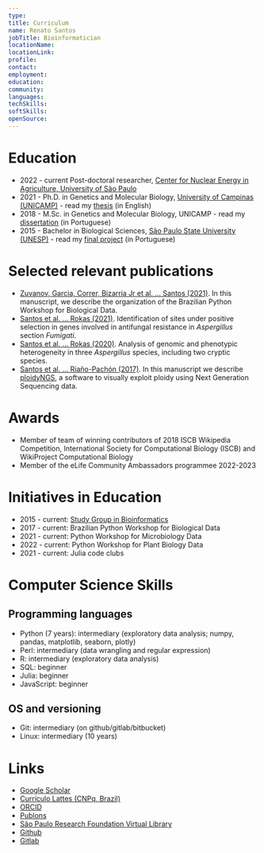 ```yaml
---
type:
title: Curriculum
name: Renato Santos
jobTitle: Bioinformatician
locationName:
locationLink:
profile:
contact:
employment:
education:
community:
languages:
techSkills:
softSkills:
openSource:
---
```


# Education

 * 2022 - current Post-doctoral researcher, [Center for Nuclear Energy in Agriculture, University of São Paulo](https://www.cena.usp.br)
 * 2021 - Ph.D. in Genetics and Molecular Biology, [University of Campinas (UNICAMP)](https://www.ib.unicamp.br/) - read my [thesis](pdf/thesis/Santos_RenatoAugustoCorreaDo_D.pdf) (in English)
 * 2018 - M.Sc. in Genetics and Molecular Biology, UNICAMP - read my [dissertation](pdf/dissertation/296898430.pdf) (in Portuguese)
 * 2015 - Bachelor in Biological Sciences, [São Paulo State University (UNESP)](https://www.rc.unesp.br/) - read my [final project](pdf/tcc/000775487.pdf) (in Portuguese)

# Selected relevant publications

 * [Zuvanov, Garcia, Correr, Bizarria Jr et al. ... Santos (2021)](https://journals.plos.org/ploscompbiol/article?id=10.1371/journal.pcbi.1009534). In this manuscript, we describe the organization of the Brazilian Python Workshop for Biological Data.
 * [Santos et al. ... Rokas (2021)](https://www.frontiersin.org/articles/10.3389/ffunb.2021.723051/full). Identification of sites under positive selection in genes involved in antifungal resistance in _Aspergillus_ section _Fumigati_.
 * [Santos et al. ... Rokas (2020)](https://www.frontiersin.org/articles/10.3389/fgene.2020.00459/full). Analysis of genomic and phenotypic heterogeneity in three _Aspergillus_ species, including two cryptic species.
 * [Santos et al. ... Riaño-Pachón (2017)](https://academic.oup.com/bioinformatics/article/33/16/2575/3104472). In this manuscript we describe [ploidyNGS](https://github.com/diriano/ploidyNGS), a software to visually exploit ploidy using Next Generation Sequencing data.

 # Awards

  * Member of team of winning contributors of 2018 ISCB Wikipedia Competition, International Society for Computational Biology (ISCB) and WikiProject Computational Biology
  * Member of the eLife Community Ambassadors programmee 2022-2023

# Initiatives in Education

 * 2015 - current: [Study Group in Bioinformatics](https://www.instagram.com/bioinfomcca/)
 * 2017 - current: Brazilian Python Workshop for Biological Data
 * 2021 - current: Python Workshop for Microbiology Data
 * 2022 - current: Python Workshop for Plant Biology Data
 * 2021 - current: Julia code clubs

# Computer Science Skills

## Programming languages

 * Python (7 years): intermediary (exploratory data analysis; numpy, pandas, matplotlib, seaborn, plotly)
 * Perl: intermediary (data wrangling and regular expression)
 * R: intermediary (exploratory data analysis)
 * SQL: beginner
 * Julia: beginner
 * JavaScript: beginner

## OS and versioning

 * Git: intermediary (on github/gitlab/bitbucket)
 * Linux: intermediary (10 years)

# Links

 * [Google Scholar](https://scholar.google.com.br/citations?user=22CKgnIAAAAJ)
 * [Currículo Lattes (CNPq, Brazil)](http://lattes.cnpq.br/3339727232509001)
 * [ORCID](https://orcid.org/0000-0003-0826-5479)
 * [Publons](https://publons.com/researcher/1343305/renato-augusto-correa-dos-santos/)
 * [São Paulo Research Foundation Virtual Library](https://bv.fapesp.br/en/pesquisador/164909/renato-augusto-correa-dos-santos/)
 * [Github](https://github.com/SantosRAC)
 * [Gitlab](https://gitlab.com/SantosRAC)